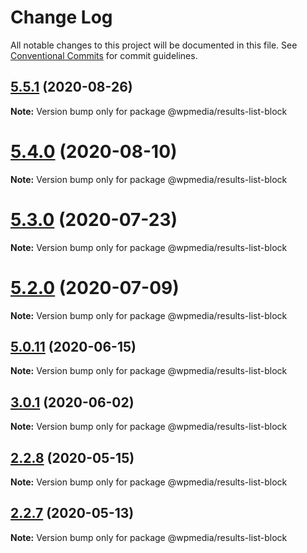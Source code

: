 # Change Log

All notable changes to this project will be documented in this file.
See [Conventional Commits](https://conventionalcommits.org) for commit guidelines.

## [5.5.1](https://github.com/WPMedia/fusion-news-theme-blocks/compare/v5.5.1-beta.0...v5.5.1) (2020-08-26)

**Note:** Version bump only for package @wpmedia/results-list-block





# [5.4.0](https://github.com/WPMedia/fusion-news-theme-blocks/compare/v5.4.0-beta.0...v5.4.0) (2020-08-10)

**Note:** Version bump only for package @wpmedia/results-list-block





# [5.3.0](https://github.com/WPMedia/fusion-news-theme-blocks/compare/v5.3.0-beta.0...v5.3.0) (2020-07-23)

**Note:** Version bump only for package @wpmedia/results-list-block





# [5.2.0](https://github.com/WPMedia/fusion-news-theme-blocks/compare/v5.2.0-beta.0...v5.2.0) (2020-07-09)

**Note:** Version bump only for package @wpmedia/results-list-block





## [5.0.11](https://github.com/WPMedia/fusion-news-theme-blocks/compare/v5.0.11-beta.0...v5.0.11) (2020-06-15)

**Note:** Version bump only for package @wpmedia/results-list-block





## [3.0.1](https://github.com/WPMedia/fusion-news-theme-blocks/compare/@wpmedia/results-list-block@3.0.1-beta.0...@wpmedia/results-list-block@3.0.1) (2020-06-02)

**Note:** Version bump only for package @wpmedia/results-list-block





## [2.2.8](https://github.com/WPMedia/fusion-news-theme-blocks/compare/@wpmedia/results-list-block@2.2.8-hotfix.0...@wpmedia/results-list-block@2.2.8) (2020-05-15)

**Note:** Version bump only for package @wpmedia/results-list-block





## [2.2.7](https://github.com/WPMedia/fusion-news-theme-blocks/compare/@wpmedia/results-list-block@2.2.7-beta.0...@wpmedia/results-list-block@2.2.7) (2020-05-13)

**Note:** Version bump only for package @wpmedia/results-list-block
